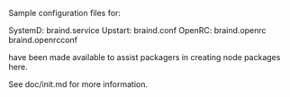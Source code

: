 Sample configuration files for:

SystemD: braind.service
Upstart: braind.conf
OpenRC:  braind.openrc
         braind.openrcconf

have been made available to assist packagers in creating node packages here.

See doc/init.md for more information.
